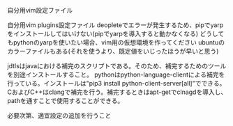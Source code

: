 自分用vim設定ファイル

自分用vim plugins設定ファイル
deopleteでエラーが発生するため、pipでyarpをインストールしてはいけない(pipでyarpを導入すると動かなくなる)
どうしてもpythonのyarpを使いたい場合、vim用の仮想環境を作ってください
ubuntuのカラーファイルもある(それを使うより、既定値をいじったほうが早いと思う)

jdtlsはjavaにおける補完のスクリプトである。そのため、補完するためのツールを別途インストールすること。
pythonはpython-language-clientによる補完を行っている。インストールは"pip3 install python-client-server[all]"でできる。
CおよびC++はclangで補完を行う。補完するときはapt-getでclnagdを導入し、pathを通すことで使用することができる。

必要次第、適宜設定の追加を行うこと

